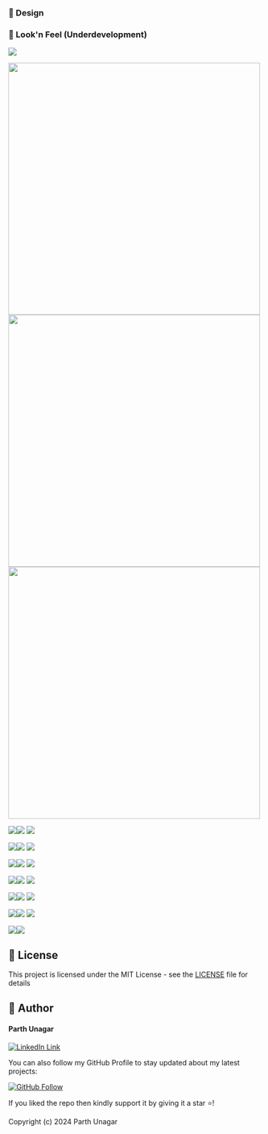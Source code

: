 
### 🎨 Design
### 👀 Look'n Feel (Underdevelopment)
<img src="https://github.com/parthunagar/quiz_app_trivia/blob/main/assets/screenshot/banner1.png">

<img src="https://github.com/parthunagar/quiz_app_trivia/blob/main/assets/screenshot/mokup/1.png" height="500" width="500"><img src="https://github.com/parthunagar/quiz_app_trivia/blob/main/assets/screenshot/mokup/2.png" height="500" width="500">
<img src="https://github.com/parthunagar/quiz_app_trivia/blob/main/assets/screenshot/mokup/3.png" height="500" width="500">

<img src="https://github.com/parthunagar/quiz_app_trivia/blob/main/assets/screenshot/mokup/4.png"><img src="https://github.com/parthunagar/quiz_app_trivia/blob/main/assets/screenshot/mokup/5.png">
<img src="https://github.com/parthunagar/quiz_app_trivia/blob/main/assets/screenshot/mokup/6.png">

<img src="https://github.com/parthunagar/quiz_app_trivia/blob/main/assets/screenshot/mokup/7.png"><img src="https://github.com/parthunagar/quiz_app_trivia/blob/main/assets/screenshot/mokup/8.png">
<img src="https://github.com/parthunagar/quiz_app_trivia/blob/main/assets/screenshot/mokup/9.png">

<img src="https://github.com/parthunagar/quiz_app_trivia/blob/main/assets/screenshot/mokup/10.png"><img src="https://github.com/parthunagar/quiz_app_trivia/blob/main/assets/screenshot/mokup/11.png">
<img src="https://github.com/parthunagar/quiz_app_trivia/blob/main/assets/screenshot/mokup/12.png">

<img src="https://github.com/parthunagar/quiz_app_trivia/blob/main/assets/screenshot/mokup/13.png"><img src="https://github.com/parthunagar/quiz_app_trivia/blob/main/assets/screenshot/mokup/14.png">
<img src="https://github.com/parthunagar/quiz_app_trivia/blob/main/assets/screenshot/mokup/15.png">

<img src="https://github.com/parthunagar/quiz_app_trivia/blob/main/assets/screenshot/mokup/16.png"><img src="https://github.com/parthunagar/quiz_app_trivia/blob/main/assets/screenshot/mokup/17.png">
<img src="https://github.com/parthunagar/quiz_app_trivia/blob/main/assets/screenshot/mokup/18.png">

<img src="https://github.com/parthunagar/quiz_app_trivia/blob/main/assets/screenshot/mokup/19.png"><img src="https://github.com/parthunagar/quiz_app_trivia/blob/main/assets/screenshot/mokup/20.png">
<img src="https://github.com/parthunagar/quiz_app_trivia/blob/main/assets/screenshot/mokup/21.png">

<img src="https://github.com/parthunagar/quiz_app_trivia/blob/main/assets/screenshot/mokup/22.png"><img src="https://github.com/parthunagar/quiz_app_trivia/blob/main/assets/screenshot/mokup/23.png">




## 🔑 License
This project is licensed under the MIT License - see the [LICENSE](LICENSE.md) file for details

## 🧑 Author

#### Parth Unagar
[![LinkedIn Link](https://img.shields.io/badge/Connect-Unagar-blue.svg?logo=linkedin&longCache=true&style=social&label=Connect
)](https://www.linkedin.com/in/parth-unagar-154a88166/)

You can also follow my GitHub Profile to stay updated about my latest projects:

[![GitHub Follow](https://img.shields.io/badge/Connect-Unagar-blue.svg?logo=Github&longCache=true&style=social&label=Follow)](https://github.com/parthunagar)

If you liked the repo then kindly support it by giving it a star ⭐!

Copyright (c) 2024 Parth Unagar